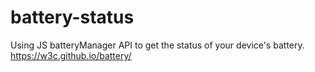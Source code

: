 # battery-status
Using JS batteryManager API to get the status of your device's battery.
https://w3c.github.io/battery/
